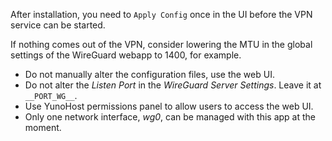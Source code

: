 After installation, you need to `Apply Config` once in the UI before the VPN service can be started.

If nothing comes out of the VPN, consider lowering the MTU in the global settings of the WireGuard webapp to 1400, for example.

* Do not manually alter the configuration files, use the web UI.
* Do not alter the *Listen Port* in the *WireGuard Server Settings*. Leave it at `__PORT_WG__`.
* Use YunoHost permissions panel to allow users to access the web UI.
* Only one network interface, *wg0*, can be managed with this app at the moment.
